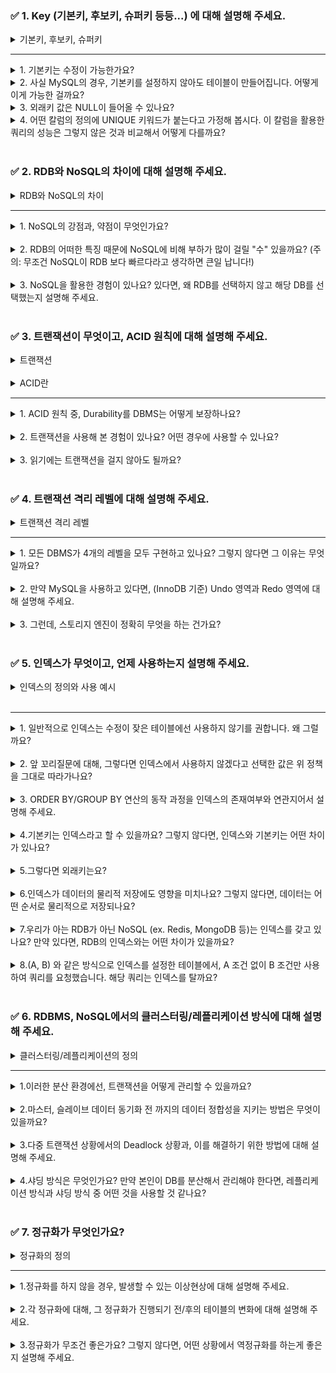 ### ✅ 1. Key (기본키, 후보키, 슈퍼키 등등...) 에 대해 설명해 주세요.

<details> <summary>기본키, 후보키, 슈퍼키</summary>
기본키(Primary Key): 테이블에서 각 행의 고유함을 보장하는 데 사용되는 열입니다.NULL 값을 가질 수 없으며, 중복 값을 허용하지 않습니다.
<br/>
후보키(Candidate Key): 기본키가 될 수 있는 키로, 레코드를 고유하게 식별할 수 있는 속성 또는 속성 집합입니다.
<br/>
슈퍼키(Super Key): 레코드를 고유하게 식별할 수 있는 속성의 집합을 의미합니다. 후보키와 달리 슈퍼키는 최소성을 만족시키지 않아도 됩니다.
<br/>
</details>

---

<details> 
<summary>1. 기본키는 수정이 가능한가요?</summary>
기본키는 기본적으로 수정이 허용되지 않습니다. 기본키를 변경하면 테이블 간의 관계가 깨질 수 있습니다.
</details>

<details>
<summary>2. 사실 MySQL의 경우, 기본키를 설정하지 않아도 테이블이 만들어집니다. 어떻게 이게 가능한 걸까요?</summary>
    MySQL에서는 기본키를 설정하지 않으면 내부적으로 '인공키'라고 부르는 숨겨진 열을 생성하여 테이블의 각 행을 구별합니다.
    이렇게 하면 사용자가 명시적으로 기본키를 설정하지 않아도 테이블의 레코드를 유일하게 식별할 수 있습니다.
</details>

<details> 
<summary>3. 외래키 값은 NULL이 들어올 수 있나요?</summary>
외래키는 NULL 값을 가질 수 있습니다. 외래키가 NULL인 경우, 그 행은 참조 무결성 제약조건을 만족시킨다고 간주됩니다.
</details>

<details> 
<summary> 4. 어떤 칼럼의 정의에 UNIQUE 키워드가 붙는다고 가정해 봅시다. 이 칼럼을 활용한 쿼리의 성능은 그렇지 않은 것과 비교해서 어떻게 다를까요?</summary>
UNIQUE 키워드가 붙은 칼럼은 중복된 값을 가질 수 없으므로, DBMS는 해당 속성을 활용하여 쿼리의 성능을 향상시킬 수 있습니다.
특히, 해당 칼럼에 대한 SELECT, UPDATE, DELETE 쿼리는 인덱스를 활용하여 빠른 검색 속도를 제공합니다.
</details>
<br/>

### ✅ 2. RDB와 NoSQL의 차이에 대해 설명해 주세요.

<details> <summary>RDB와 NoSQL의 차이</summary>
RDB(Relational Database)는 관계형 데이터베이스로, 데이터를 테이블 형태로 저장하고 SQL을 사용하여 데이터를 관리합니다.
ACID 트랜잭션을 지원하며, 데이터의 무결성을 보장합니다.
<br/>
반면 NoSQL(Not only SQL)은 RDB의 제약을 극복하기 위해 등장한 데이터베이스로, Key-Value, Document, Column, Graph 등 다양한 데이터 모델을 지원합니다. 
대량의 데이터를 빠르게 처리하고 분산 처리를 지원하는 것이 특징입니다.
<br/>
</details>

---

<details> 
<summary>1. NoSQL의 강점과, 약점이 무엇인가요?</summary>
NoSQL의 강점: 대량의 데이터를 빠르게 처리하고, 분산 처리를 지원합니다.
스키마가 없거나 유연하기 때문에 데이터 구조 변경이 용이합니다.

<br/>
NoSQL의 약점: NoSQL 데이터베이스는 종종 RDBMS만큼 세부적인 보안 기능을 제공하지 않습니다. 예를 들어, 열 레벨의 보안이나 롤 기반 접근 제어 등을 제공하지 않을 수 있습니다.
<br/>
NoSQL 데이터베이스는 SQL만큼 강력한 쿼리 언어를 제공하지 않을 수 있어, 복잡한 쿼리를 만드는 데 사용 제한이 있을 수 있습니다.
그리고 ACID 트랜잭션을 완벽하게 지원하지 않을 수 있습니다.
<br/>
</details>

<br/>

<details>
<summary>2. RDB의 어떠한 특징 때문에 NoSQL에 비해 부하가 많이 걸릴 "수" 있을까요? (주의: 무조건 NoSQL이 RDB 보다 빠르다라고 생각하면 큰일 납니다!)</summary>
RDB는 테이블 간의 관계를 유지하면서 ACID 트랜잭션을 보장하기 위해 많은 연산을 수행해야 합니다. 이 때문에 대량의 데이터를 처리하거나 복잡한 쿼리를 실행할 경우 부하가 많이 발생할 수 있습니다.
</details>
<br/>

<details>
<summary>3. NoSQL을 활용한 경험이 있나요? 있다면, 왜 RDB를 선택하지 않고 해당 DB를 선택했는지 설명해 주세요.</summary>
저의 경우, Server-Sent Events(SSE)를 이용한 실시간 알람 서비스를 구현할 때 Redis를 사용한 경험이 있습니다. 이 때문에 RDB 대신 NoSQL 데이터베이스인 Redis를 선택했습니다.

Redis는 메모리 기반의 데이터 저장소로, 빠른 응답 시간과 고성능을 제공하며, 간단한 데이터 구조를 지원합니다. 이러한 특성 때문에 Redis는 실시간 애플리케이션에 특히 유용합니다.

이 프로젝트에서는 여러 서버 간의 메시지 전달을 위해 Redis의 Pub/Sub 기능을 활용했습니다. 이를 통해 서버 간에 메시지를 빠르게 공유하고, 동시에 여러 서버에서 동일한 알람을 받을 수 있었습니다.

RDB를 사용하지 않은 주요 이유는 두 가지입니다.
<br/>
첫째, 실시간 알람 서비스는 빠른 응답 시간이 필요하며, 이는 Redis가 제공하는 높은 성능을 필요로 합니다.
<br/>
둘째, 메시지 큐와 같은 간단한 데이터 구조는 Redis가 잘 지원하므로, 이러한 요구 사항을 충족시키기 위해 Redis를 선택했습니다.
</details>

<br/>

### ✅ 3. 트랜잭션이 무엇이고, ACID 원칙에 대해 설명해 주세요.

<details> 
<summary>트랜잭션</summary>
트랜잭션은 데이터베이스의 상태를 변화시키는 하나의 논리적인 작업 단위를 의미합니다. 그리고 트랜잭션은 ACID 원칙을 따릅니다.
</details>

<br/>

<details> 
<summary>ACID란</summary>
Atomicity(원자성): 트랜잭션은 데이터베이스에 모두 반영되거나, 전혀 반영되지 않아야 함을 의미합니다.
<br/>
Consistency(일관성): 트랜잭션이 성공적으로 완료되면, 데이터베이스는 일관된 상태에 있어야 함을 의미합니다.
<br/>
Isolation(고립성): 각 트랜잭션은 서로 독립적으로 실행되어야 함을 의미합니다.
<br/>
Durability(영속성): 트랜잭션이 성공적으로 완료된 후에는, 그 결과는 영구적으로 반영되어야 함을 의미합니다.
</details>

---

<details> 
<summary> 1. ACID 원칙 중, Durability를 DBMS는 어떻게 보장하나요?</summary>
DBMS는 Durability를 보장하기 위해 트랜잭션이 성공적으로 완료된 후에 변경 사항을 디스크와 같은 영구 저장소에 쓰는 방식을 사용합니다.
<br/>
이 과정에서 로그 기반 복구나 체크포인트 등의 기법이 사용됩니다. 
<br/>
예를 들어, 트랜잭션이 성공적으로 완료된 후에는 해당 트랜잭션에 대한 로그를 디스크에 쓰게 되며, 시스템 장애가 발생한 경우 이 로그를 사용하여 데이터를 복구합니다.
</details>

<br/>

<details> 
<summary>2. 트랜잭션을 사용해 본 경험이 있나요? 어떤 경우에 사용할 수 있나요?</summary>
서비스 레이어에서 트랜잭션을 활용한 경험이 있습니다. 
<br/>
서비스 레이어는 여러 데이터베이스 연산을 조합하여 하나의 비즈니스 로직을 구현하는 곳이기 때문에, 트랜잭션을 사용하여 여러 연산이 모두 성공하거나 모두 실패하도록 보장해야 하는 경우가 있습니다.
<br/>
예를 들어, 저는 "상품 주문"이라는 비즈니스 로직을 구현할 때 "주문 정보 저장", "재고 감소" 등의 연산을 하나의 트랜잭션으로 묶어 처리한 경험이 있습니다.
<br/>
이런 방식으로 트랜잭션을 사용하면, 모든 연산이 성공적으로 완료되지 않으면 롤백을 통해 이전 상태로 돌아가게 되므로, 데이터의 일관성을 유지하면서 안전하게 비즈니스 로직을 처리할 수 있습니다.
</details>

<br/>

<details> 
<summary>3. 읽기에는 트랜잭션을 걸지 않아도 될까요?</summary>
읽기 작업에 트랜잭션을 사용할지 여부는 상황에 따라 다릅니다. 
만약 데이터의 일관성을 보장받아야 하는 경우(즉, 읽는 동안 다른 트랜잭션에 의해 데이터가 변경되는 것을 방지해야 하는 경우)에는 읽기 작업에도 트랜잭션을 사용해야 합니다.
</details>
<br/>

### ✅ 4. 트랜잭션 격리 레벨에 대해 설명해 주세요.

<details>
<summary>트랜잭션 격리 레벨</summary>
트랜잭션 격리 레벨은 동시에 여러 트랜잭션이 실행될 때 트랜잭션들이 서로 얼마나 영향을 미치는지를 결정하는 것입니다.
<br/>
SQL 표준에서는 다음과 같이 4개의 격리 레벨이 정의되어 있습니다
<br/>
1. READ UNCOMMITTED 
<br/>
2. READ COMMITTED 
<br/>
3. REPEATABLE READ 
<br/>
4. SERIALIZABLE
</details>

---

<details> <summary>1. 모든 DBMS가 4개의 레벨을 모두 구현하고 있나요? 그렇지 않다면 그 이유는 무엇일까요?</summary>
모든 DBMS가 4개의 트랜잭션 격리 레벨을 모두 구현하고 있지는 않습니다.
<br/>
이는 각 DBMS의 내부 구현과 성능, 사용 사례 등에 따라 다릅니다.
<br/>
예를 들어, MySQL의 InnoDB 스토리지 엔진은 READ UNCOMMITTED, READ COMMITTED, REPEATABLE READ, SERIALIZABLE의 4개의 격리 레벨을 제공하지만, 기본 격리 레벨은 REPEATABLE READ입니다.
</details>

<br/>

<details> 
<summary>2. 만약 MySQL을 사용하고 있다면, (InnoDB 기준) Undo 영역과 Redo 영역에 대해 설명해 주세요.</summary>
MySQL의 InnoDB 스토리지 엔진은 트랜잭션 처리와 복구를 위해 Undo 영역과 Redo 영역을 사용합니다.
<br/>
Undo 영역: 이 영역은 트랜잭션이 롤백되어야 할 때 이전 상태로 되돌릴 수 있도록 데이터 변경 내역을 저장합니다. 또한, 다른 트랜잭션에서 변경된 데이터를 고립된 상태로 볼 수 있게 하는 데에도 사용됩니다.
<br/>
Redo 영역: 이 영역은 시스템 장애가 발생했을 때 데이터를 복구하는 데 사용됩니다. 트랜잭션이 커밋되었을 때, 변경 내역은 디스크에 바로 기록되지 않고 Redo 로그 버퍼에 먼저 기록되며, 이후에 디스크에 기록됩니다
<br/>
</details>

<br/>

<details> 
<summary>3. 그런데, 스토리지 엔진이 정확히 무엇을 하는 건가요?</summary>
스토리지 엔진은 DBMS에서 데이터의 저장, 검색, 관리 방식을 결정하는 핵심 컴포넌트입니다.
이는 테이블의 구조, 인덱싱, 트랜잭션 처리, 데이터 복구 등을 담당합니다.
따라서 사용하는 스토리지 엔진에 따라 DBMS의 성능, 복구 기능, 트랜잭션 처리 방식 등이 달라집니다.
</details>
<br/>

### ✅ 5. 인덱스가 무엇이고, 언제 사용하는지 설명해 주세요.

<details>
<summary>인덱스의 정의와 사용 예시</summary>
인덱스는 데이터베이스에서 데이터 검색 속도를 높이기 위한 자료구조이다.
인덱스는 마치 책의 색인과 같이 특정한 값을 가진 데이터의 위치 정보를 가지고 있습니다.
이를 통해 데이터 검색 시 전체 데이터를 검색하는 풀 스캔이 아닌, 인덱스를 통해 빠르게 데이터의 위치를 찾아 접근할 수 있습니다.
</details>
<br/>

---

<details> 
<summary>1. 일반적으로 인덱스는 수정이 잦은 테이블에선 사용하지 않기를 권합니다. 왜 그럴까요?</summary>
인덱스는 데이터베이스에서 데이터 검색 속도를 높이는 역할을 합니다. 
그러나 데이터가 변경될 때마다 인덱스 또한 함께 업데이트되어야 합니다.
따라서, 데이터의 수정이 빈번하게 일어나는 테이블에서는 인덱스를 사용하면 인덱스의 잦은 업데이트로 인한 오버헤드가 발생하여 성능 저하가 일어날 수 있습니다.
</details>
<br/>

<details> 
<summary>2. 앞 꼬리질문에 대해, 그렇다면 인덱스에서 사용하지 않겠다고 선택한 값은 위 정책을 그대로 따라가나요?</summary>
인덱스에서 사용하지 않겠다고 선택한 값은 위 정책을 따르기도 하지만, 데이터의 종류, 사용 빈도 등에 따라 다르게 적용될 수 있습니다. 
예를 들어, 검색 빈도가 낮거나, 데이터의 분포가 균일하지 않는 경우 인덱스의 효율이 떨어질 수 있으므로 해당 경우, 인덱스에서 제외될 수 있습니다.
</details> 
<br/>

<details> 
<summary>3. ORDER BY/GROUP BY 연산의 동작 과정을 인덱스의 존재여부와 연관지어서 설명해 주세요.</summary>
인덱스가 존재하면 ORDER BY나 GROUP BY 연산은 인덱스를 이용하여 훨씬 빠르게 동작할 수 있습니다.
인덱스는 이미 정렬된 상태로 데이터의 위치 정보를 가지고 있기 때문에 인덱스를 스캔하면서 바로 정렬 또는 그룹화를 수행할 수 있습니다.
반면 인덱스가 없으면 전체 데이터를 스캔하고 정렬 또는 그룹화를 수행해야 하므로 처리 시간이 더 많이 소요됩니다.
</details>
<br/>

<details>
<summary>4.기본키는 인덱스라고 할 수 있을까요? 그렇지 않다면, 인덱스와 기본키는 어떤 차이가 있나요?</summary>
기본키는 테이블의 각 행을 유일하게 식별하는 역할을 하며, 자동으로 인덱스가 생성됩니다.
따라서 기본키는 인덱스의 일종이라고 볼 수 있습니다. 
하지만 기본키는 테이블에서 단 하나만 존재할 수 있고, NULL 값을 허용하지 않는 등 인덱스와는 차이점이 있습니다. 
인덱스는 중복 값을 허용하며, 여러 개를 설정할 수 있습니다.
</details>
<br/>

<details>
<summary>5.그렇다면 외래키는요?</summary>
외래키 또한 인덱스로 사용될 수 있습니다. 외래키는 다른 테이블의 기본키를 참조하는 키로, 참조 무결성을 보장하는데 사용됩니다.
외래키에 인덱스를 사용하면 JOIN 연산 등에서 성능을 향상시키는 데 도움이 됩니다.
</details>
<br/>

<details>
<summary>6.인덱스가 데이터의 물리적 저장에도 영향을 미치나요? 그렇지 않다면, 데이터는 어떤 순서로 물리적으로 저장되나요?</summary>
인덱스는 데이터의 물리적인 저장 순서에 영향을 주지 않습니다. 인덱스는 데이터의 위치 정보를 가지고 있지만, 이는 데이터가 실제로 저장된 디스크의 위치를 나타내는 것이지, 데이터의 물리적인 저장 순서를 결정하는 것은 아닙니다. 
데이터의 물리적 저장 순서는 데이터베이스 관리 시스템(DBMS)의 파일 시스템에 따라 결정됩니다.
</details>
<br/>

<details>
<summary>7.우리가 아는 RDB가 아닌 NoSQL (ex. Redis, MongoDB 등)는 인덱스를 갖고 있나요? 만약 있다면, RDB의 인덱스와는 어떤 차이가 있을까요?</summary>
NoSQL 데이터베이스 또한 인덱스를 가질 수 있습니다. 하지만 RDB와는 달리 NoSQL의 인덱스는 스키마가 고정되지 않아, 동적으로 변경되는 데이터에 대해 유연하게 인덱스를 적용할 수 있습니다.
또한, NoSQL 데이터베이스는 대량의 데이터를 처리하는 데 특화되어 있기 때문에, 이에 맞는 다양한 인덱스 구조를 제공합니다.
</details>
<br/>

<details>
<summary>8.(A, B) 와 같은 방식으로 인덱스를 설정한 테이블에서, A 조건 없이 B 조건만 사용하여 쿼리를 요청했습니다. 해당 쿼리는 인덱스를 탈까요?</summary>
(A, B)와 같은 복합 인덱스에서 A 조건 없이 B 조건만 사용하여 쿼리를 요청하면, 해당 쿼리는 인덱스를 사용하지 않습니다. 복합 인덱스는 왼쪽부터 읽혀지기 때문에, A 조건이 없으면 B 조건에 대한 인덱스를 찾을 수 없습니다.
</details>
<br/>

### ✅ 6. RDBMS, NoSQL에서의 클러스터링/레플리케이션 방식에 대해 설명해 주세요.

<details>
<summary>클러스터링/레플리케이션의 정의</summary>
클러스터링: 클러스터링은 여러 서버(노드)가 하나의 데이터베이스를 공유하도록 구성하는 것을 의미합니다. 
이를 통해 데이터베이스의 성능을 향상시키고, 가용성을 높일 수 있습니다.
RDBMS에서는 클러스터링을 위해 종종 샤딩을 사용하여 데이터를 여러 서버에 분산합니다.
NoSQL에서는 일반적으로 분산 처리를 위해 클러스터링을 사용합니다.
<br/>
레플리케이션: 레플리케이션은 데이터를 여러 노드에 복제하는 것을 의미합니다. 
이를 통해 데이터의 가용성을 높이고, 시스템의 부하를 분산할 수 있습니다. RDBMS에서는 주로 마스터-슬레이브 레플리케이션을 사용합니다.
마스터 노드에서 발생하는 모든 변경사항이 슬레이브 노드에 복제됩니다. NoSQL에서는 종종 다중 마스터 레플리케이션을 사용합니다.
모든 노드가 동일한 권한을 가지며, 어느 노드에서든 변경사항을 적용할 수 있습니다.
</details>

---

<details>
<summary>1.이러한 분산 환경에선, 트랜잭션을 어떻게 관리할 수 있을까요?</summary>
분산 트랜잭션은 여러 노드에 걸쳐 수행되는 트랜잭션을 의미하며, 이를 위한 대표적인 프로토콜로는 2단계 커밋(2PC, Two-Phase Commit)과 3단계 커밋(3PC, Three-Phase Commit)이 있습니다.
<br/>
2PC는 모든 참여 노드에게 커밋 의사를 묻는 투표 단계와 실제 커밋을 수행하는 단계로 이루어집니다. 하지만 이 방식은 한 노드가 실패할 경우 전체 시스템이 블로킹되는 문제가 있습니다.
<br/>
3PC는 이 문제를 해결하기 위해 타임아웃과 같은 메커니즘을 도입해, 노드의 실패에도 블로킹 없이 트랜잭션을 진행할 수 있도록 합니다.
<br/>
그러나 이런 방식도 네트워크 지연, 노드 장애 등의 문제로 인해 완전한 일관성을 보장하기 어렵습니다. 따라서 분산 환경에서는 종종 '최종적 일관성'이라는 느슨한 일관성 모델을 사용하기도 합니다.
</details>
<br/>

<details>
<summary>2.마스터, 슬레이브 데이터 동기화 전 까지의 데이터 정합성을 지키는 방법은 무엇이 있을까요?</summary>
마스터-슬레이브 구조에서는 보통 비동기적인 방식으로 레플리케이션이 이루어집니다. 
이 경우 마스터와 슬레이브 사이의 데이터 불일치가 발생할 수 있습니다. 이러한 문제를 해결하기 위한 방법으로는 다음과 같은 방법이 있습니다.
<br/>
1.세미-동기 레플리케이션: 마스터는 트랜잭션을 커밋하기 전에 적어도 하나의 슬레이브에 데이터가 복제되었음을 확인합니다. 이 방식은 데이터 불일치 확률을 줄일 수 있지만, 마스터의 성능에 영향을 줄 수 있습니다.
<br/>
2.레드 로그(Write-Ahead Logging): 마스터는 모든 변경을 먼저 로그에 기록하고, 이 로그를 슬레이브에 전송합니다. 슬레이브는 로그를 순차적으로 재생하여 데이터를 동기화합니다.
<br/>
3.마스터에서 슬레이브로의 변경 전파 지연: 네트워크 지연이나 슬레이브의 처리 지연 등으로 인해 변경이 즉시 전파되지 않을 수 있습니다. 이 경우 주기적인 스냅샷, 로그 기반의 복구 등을 활용해 데이터 정합성을 유지할 수 있습니다.
</details>
<br/>

<details>
<summary>3.다중 트랜잭션 상황에서의 Deadlock 상황과, 이를 해결하기 위한 방법에 대해 설명해 주세요.</summary>
Deadlock은 두 개 이상의 트랜잭션이 각각 다른 트랜잭션이 소유한 자원을 기다리면서 무한 대기 상태에 빠지는 현상을 말합니다. 이를 해결하기 위한 방법으로는 다음과 같은 방법들이 있습니다
<br/>
1.자원 할당 그래프를 사용하여 사이클을 감지하고, 이를 통해 교착 상태를 예방하거나 회피합니다.
2.시스템이 교착 상태를 주기적으로 검사하고, 발견될 경우 트랜잭션 중 하나를 선택하여 중단(롤백)시키는 방법입니다.
3.트랜잭션에 우선순위를 부여하여, 낮은 우선순위의 트랜잭션을 중단시키는 방법입니다.
4.트랜잭션에 시간 제한을 설정하여, 제한 시간 내에 완료되지 않는 트랜잭션을 중단시키는 방법입니다.
</details>
<br/>

<details>
<summary>4.샤딩 방식은 무엇인가요? 만약 본인이 DB를 분산해서 관리해야 한다면, 레플리케이션 방식과 샤딩 방식 중 어떤 것을 사용할 것 같나요?</summary>
샤딩은 데이터베이스를 여러 파티션으로 나누는 방법입니다. 각 파티션은 독립적인 데이터베이스로 작동하며, 데이터의 일부를 저장하고 관리합니다. 
샤딩은 대량의 데이터를 다루고, 성능과 가용성을 향상시키는 데 효과적입니다.
<br/>
레플리케이션과 샤딩은 각각 다른 문제를 해결하기 위한 방법입니다.
레플리케이션은 데이터의 복사본을 여러 노드에 분산시킴으로써 데이터의 가용성을 높이고, 시스템의 부하를 분산시키는 데 사용됩니다. 
반면, 샤딩은 데이터를 여러 노드에 분할하여 저장함으로써, 대량의 데이터를 관리하고, 쿼리 성능을 향상시키는 데 사용됩니다.
<br/>
따라서 DB를 분산해서 관리한다면, 어떤 방식을 사용할지는 시스템의 요구 사항과 목표에 따라 달라집니다.
데이터의 가용성이 중요한 경우에는 레플리케이션을, 대량의 데이터를 빠르게 처리해야 하는 경우에는 샤딩을 고려할 수 있습니다.
</details>
<br/>

### ✅ 7. 정규화가 무엇인가요?

<details>
<summary> 정규화의 정의</summary>
데이터베이스의 정규화는 데이터의 중복을 최소화하고, 데이터베이스 구조를 효율적으로 만들기 위한 과정입니다. 이는 데이터의 무결성과 일관성을 향상시킵니다.
<br/>
정규화의 목적은 데이터베이스에서 중복된 데이터를 제거하고, 데이터의 구조를 향상시키는 것입니다. 
데이터의 중복을 제거함으로써 데이터의 갱신, 삽입, 삭제 시 발생할 수 있는 이상 현상을 방지할 수 있습니다.
</details>

---

<details>
<summary>1.정규화를 하지 않을 경우, 발생할 수 있는 이상현상에 대해 설명해 주세요.</summary>
정규화를 하지 않을 경우, 다음과 같은 이상 현상(Anomalies)이 발생할 수 있습니다.
<br/>
1. 삽입 이상 (Insertion Anomaly): 불필요한 데이터까지 입력해야 하는 문제입니다. 예를 들어, 학생과 과목에 대한 정보를 같이 저장하는 테이블에서 새 과목을 추가하려면, 학생 정보 없이는 과목 정보만을 추가할 수 없습니다.
<br/>
2. 갱신 이상 (Update Anomaly): 일부만 변경되어 데이터 불일치가 발생하는 문제입니다. 예를 들어, 동일한 학생 정보가 여러 행에 걸쳐 저장되어 있는데, 이 중 일부만 갱신되면 정보의 일관성이 깨집니다.
<br/>
3. 삭제 이상 (Deletion Anomaly): 의도하지 않은 정보 손실이 발생하는 문제입니다. 예를 들어, 학생이 수강하는 마지막 과목을 삭제하면, 해당 학생에 대한 정보까지 같이 삭제될 수 있습니다.
</details>
<br/>

<details>
<summary>2.각 정규화에 대해, 그 정규화가 진행되기 전/후의 테이블의 변화에 대해 설명해 주세요.</summary>
제1정규화: 각 컬럼의 값이 원자적(Atomic)해야 합니다. 즉, 하나의 컬럼에는 하나의 값만 있어야 하며, 여러 값을 가지려면 별도의 테이블로 분리해야 합니다.
<br/>
제2정규화: 제1정규화를 만족하며, 기본키가 아닌 모든 컬럼이 기본키에 완전 함수 종속해야 합니다. 즉, 기본키의 일부에 종속된 컬럼이 있으면 별도의 테이블로 분리해야 합니다.
<br/>
제3정규화: 제2정규화를 만족하며, 기본키가 아닌 모든 컬럼이 기본키에 대해 이행적 함수 종속이 없어야 합니다. 즉, 기본키가 아닌 컬럼 간에 종속성이 있으면 별도의 테이블로 분리해야 합니다.
<br/>
BCNF(Boyce-Codd Normal Form): 제3정규화를 만족하며, 모든 결정자가 후보키(Candidate Key) 부분 집합이어야 합니다. 즉, 후보키가 아닌 결정자가 있으면 별도의 테이블로 분리해야 합니다.
<br/>
</details>
<br/>

<details>
<summary>3.정규화가 무조건 좋은가요? 그렇지 않다면, 어떤 상황에서 역정규화를 하는게 좋은지 설명해 주세요.</summary>
정규화는 데이터의 중복을 제거하고, 데이터의 일관성을 유지하는데 효과적입니다.
하지만, 너무 많은 정규화로 인해 테이블이 과도하게 분리되면, JOIN 연산이 빈번하게 발생하여 성능이 저하될 수 있습니다.
또한, 데이터를 읽는 쿼리가 주로 발생하고, 데이터 갱신이 잦지 않은 경우에는 데이터의 중복이 일부 발생하더라도, 데이터의 조회 성능을 향상시키기 위해 역정규화를 고려할 수 있습니다.
<br/>
역정규화는 정규화된 테이블을 재조정하여 성능을 향상시키거나, 데이터 관리를 단순화하는 과정입니다. 
이는 테이블의 조인을 줄이거나, 계산된 값을 미리 저장하는 등의 방법으로 수행됩니다. 
역정규화는 신중하게 수행되어야 하며, 데이터의 일관성 유지 등에 대한 추가적인 관리가 필요합니다.
</details>
<br/>
